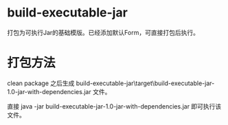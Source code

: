 # build-executable-jar
打包为可执行Jar的基础模版。已经添加默认Form，可直接打包后执行。

# 打包方法
clean package 之后生成 build-executable-jar\target\build-executable-jar-1.0-jar-with-dependencies.jar 文件。

直接 java -jar build-executable-jar-1.0-jar-with-dependencies.jar 即可执行该文件。
